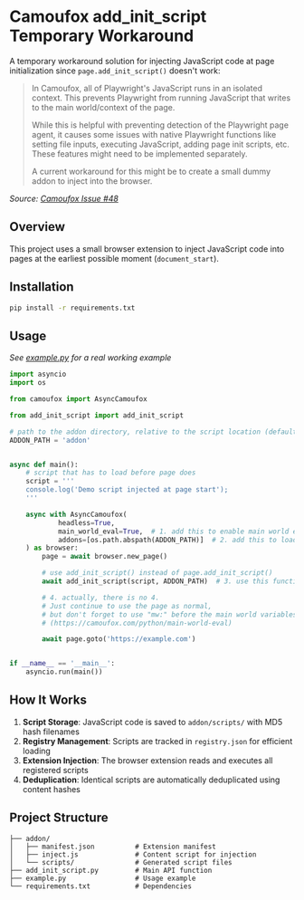 # Camoufox add_init_script Temporary Workaround
A temporary workaround solution for injecting JavaScript code at page initialization since `page.add_init_script()` doesn't work:

> In Camoufox, all of Playwright's JavaScript runs in an isolated context. This prevents Playwright from running JavaScript that writes to the main world/context of the page.
>
> While this is helpful with preventing detection of the Playwright page agent, it causes some issues with native Playwright functions like setting file inputs, executing JavaScript, adding page init scripts, etc. These features might need to be implemented separately.
>
> A current workaround for this might be to create a small dummy addon to inject into the browser.

*Source: [Camoufox Issue #48](https://github.com/daijro/camoufox/issues/48#issuecomment-2441091593)*

## Overview
This project uses a small browser extension to inject JavaScript code into pages at the earliest possible moment (`document_start`).

## Installation
```bash
pip install -r requirements.txt
```

## Usage

*See [example.py](example.py) for a real working example*


```python
import asyncio
import os

from camoufox import AsyncCamoufox

from add_init_script import add_init_script

# path to the addon directory, relative to the script location (default 'addon')
ADDON_PATH = 'addon'


async def main():
    # script that has to load before page does
    script = '''
    console.log('Demo script injected at page start');
    '''

    async with AsyncCamoufox(
            headless=True,
            main_world_eval=True,  # 1. add this to enable main world evaluation
            addons=[os.path.abspath(ADDON_PATH)]  # 2. add this to load the addon that will inject the scripts on init
    ) as browser:
        page = await browser.new_page()

        # use add_init_script() instead of page.add_init_script()
        await add_init_script(script, ADDON_PATH)  # 3. use this function to add the script to the addon

        # 4. actually, there is no 4.
        # Just continue to use the page as normal,
        # but don't forget to use "mw:" before the main world variables in evaluate
        # (https://camoufox.com/python/main-world-eval)

        await page.goto('https://example.com')


if __name__ == '__main__':
    asyncio.run(main())
```

## How It Works
1. **Script Storage**: JavaScript code is saved to `addon/scripts/` with MD5 hash filenames
2. **Registry Management**: Scripts are tracked in `registry.json` for efficient loading
3. **Extension Injection**: The browser extension reads and executes all registered scripts
4. **Deduplication**: Identical scripts are automatically deduplicated using content hashes

## Project Structure
```
├── addon/                     
│   ├── manifest.json          # Extension manifest
│   ├── inject.js              # Content script for injection
│   └── scripts/               # Generated script files
├── add_init_script.py         # Main API function
├── example.py                 # Usage example
└── requirements.txt           # Dependencies
```

